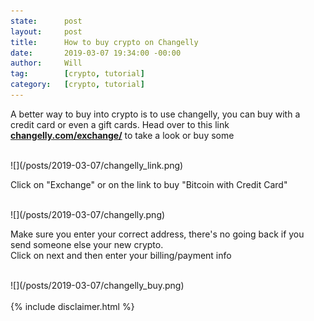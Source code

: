 ```yaml
---
state:      post
layout:     post
title:      How to buy crypto on Changelly
date:       2019-03-07 19:34:00 -00:00
author:     Will
tag:        [crypto, tutorial]
category:   [crypto, tutorial]
---
```


<p>
A better way to buy into crypto is to use changelly, you can buy with a credit card
or even a gift cards. Head over to this link
<b><a href="https://old.changelly.com/exchange/USD/BTC/100?ref_id=hsugpj3nnskhuvwi">changelly.com/exchange/</a></b> to take a look or buy some
</p>
<br/>
![](/posts/2019-03-07/changelly_link.png)
<br/>

<p>
Click on "Exchange" or on the link to buy
"Bitcoin with Credit Card"
</p>
<br/>
![](/posts/2019-03-07/changelly.png)
<br/>

<p>
Make sure you enter your correct address, there's no going back if you send someone
else your new crypto.
<br/>
Click on next and then enter your billing/payment info
</p>
<br/>
![](/posts/2019-03-07/changelly_buy.png)
<br/>
<br/>
{% include disclaimer.html %}
